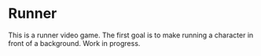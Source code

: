 # Runner
This is a runner video game. The first goal is to make running a character in front of a background.
Work in progress.
